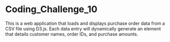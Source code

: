 # Coding_Challenge_10

This is a web application that loads and displays purchase order data from a CSV file using D3.js. Each data entry will dynamically generate an element that details customer names, order IDs, and purchase amounts.